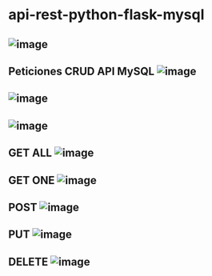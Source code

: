 # api-rest-python-flask-mysql

![image](https://user-images.githubusercontent.com/123897455/215477720-f5877314-e3c2-49f8-b831-89f587a16465.png)
----------------------------------------------------------------------------------------------------------------
Peticiones CRUD API MySQL
![image](https://user-images.githubusercontent.com/123897455/215477954-9b3dc814-6011-45a4-9c07-10dfff6cced2.png)
----------------------------------------------------------------------------------------------------------------
![image](https://user-images.githubusercontent.com/123897455/215478693-7f0b7e3a-3e03-4bfc-ad22-c7f8dc9a6539.png)
----------------------------------------------------------------------------------------------------------------
![image](https://user-images.githubusercontent.com/123897455/215479172-2e334a05-2327-497a-9910-23d030ce8b89.png)
----------------------------------------------------------------------------------------------------------------
GET ALL 
![image](https://user-images.githubusercontent.com/123897455/215478095-cdd740cf-8704-4693-88e6-c6cde76e4214.png)
----------------------------------------------------------------------------------------------------------------
GET ONE
![image](https://user-images.githubusercontent.com/123897455/215478221-c7661a00-58ea-4417-a252-bfd6b2fbf179.png)
----------------------------------------------------------------------------------------------------------------
POST 
![image](https://user-images.githubusercontent.com/123897455/215478318-b3dff5f4-366b-48b1-991d-44cacb8cd3f7.png)
----------------------------------------------------------------------------------------------------------------
PUT
![image](https://user-images.githubusercontent.com/123897455/215478458-292bc79d-3e7a-4065-b107-6c7448dcc502.png)
----------------------------------------------------------------------------------------------------------------
DELETE
![image](https://user-images.githubusercontent.com/123897455/215478541-f451d11f-18a2-4ed2-9734-64fa5df0e0a0.png)
----------------------------------------------------------------------------------------------------------------
